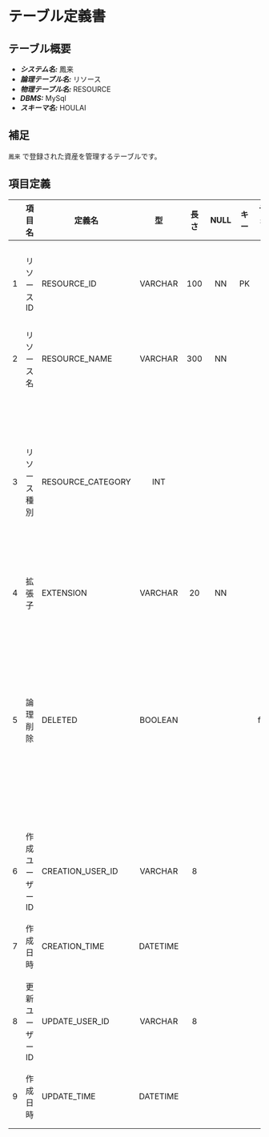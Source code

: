 # テーブル定義書

## テーブル概要

- **_システム名:_** 鳳来
- **_論理テーブル名:_** リソース
- **_物理テーブル名:_** RESOURCE
- **_DBMS:_** MySql
- **_スキーマ名:_** HOULAI

## 補足

`鳳来` で登録された資産を管理するテーブルです。

## 項目定義

|     | 項目名          | 定義名            |    型    | 長さ | NULL | キー | デフォルト | 説明                                                                                |
| :-: | :-------------- | ----------------- | :------: | :--: | :--: | :--: | :--------: | ----------------------------------------------------------------------------------- |
|  1  | リソース ID     | RESOURCE_ID       | VARCHAR  | 100  |  NN  |  PK  |            | リソースを識別する一意の値                                                          |
|  2  | リソース名      | RESOURCE_NAME     | VARCHAR  | 300  |  NN  |      |            | リソースの名前                                                                      |
|  3  | リソース種別    | RESOURCE_CATEGORY |   INT    |      |      |      |     0      | リソースを管理する際の種別</br>0: ドキュメント</br>1: ソースコード                  |
|  4  | 拡張子          | EXTENSION         | VARCHAR  |  20  |  NN  |      |     4      | リポジトリ名                                                                        | RIPOSITORY_NAME | VARCHAR | 200 | NN |  | リソースを管理しているリポジトリの名前 |
|  5  | 論理削除        | DELETED           | BOOLEAN  |      |      |      |   false    | レコードの論理削除可否</br>false: 論理削除されていない</br>true: 論理削除されている |
|  6  | 作成ユーザー ID | CREATION_USER_ID  | VARCHAR  |  8   |      |      |            | レコードを作成したユーザー ID                                                       |
|  7  | 作成日時        | CREATION_TIME     | DATETIME |      |      |      |            | レコードの作成日時                                                                  |
|  8  | 更新ユーザー ID | UPDATE_USER_ID    | VARCHAR  |  8   |      |      |            | レコードを更新したユーザー ID                                                       |
|  9  | 作成日時        | UPDATE_TIME       | DATETIME |      |      |      |            | レコードの更新日時                                                                  |
